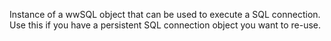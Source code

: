 ﻿Instance of a wwSQL object that can be used to execute a SQL connection. Use this if you have a persistent SQL connection object you want to re-use.